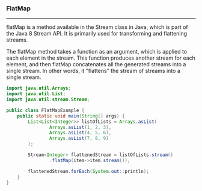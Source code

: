 ###   FlatMap
----------------------------------------------
flatMap is a method available in the Stream class in Java,
which is part of the Java 8 Stream API. 
It is primarily used for transforming and flattening streams.


The flatMap method takes a function as an argument, 
which is applied to each element in the stream. 
This function produces another stream for each element, and then flatMap concatenates all the generated streams into a single stream. 
In other words, it "flattens" the stream of streams into a single stream.


```java
import java.util.Arrays;
import java.util.List;
import java.util.stream.Stream;

public class FlatMapExample {
    public static void main(String[] args) {
        List<List<Integer>> listOfLists = Arrays.asList(
                Arrays.asList(1, 2, 3),
                Arrays.asList(4, 5, 6),
                Arrays.asList(7, 8, 9)
        );

        Stream<Integer> flattenedStream = listOfLists.stream()
                .flatMap(item->item.stream());

        flattenedStream.forEach(System.out::println);
    }
}

```